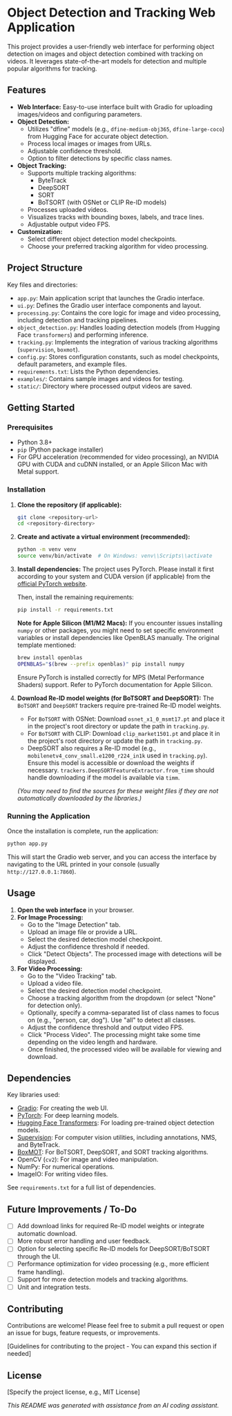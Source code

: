 # Object Detection and Tracking Web Application

This project provides a user-friendly web interface for performing object detection on images and object detection combined with tracking on videos. It leverages state-of-the-art models for detection and multiple popular algorithms for tracking.

## Features

-   **Web Interface:** Easy-to-use interface built with Gradio for uploading images/videos and configuring parameters.
-   **Object Detection:**
    -   Utilizes "dfine" models (e.g., `dfine-medium-obj365`, `dfine-large-coco`) from Hugging Face for accurate object detection.
    -   Process local images or images from URLs.
    -   Adjustable confidence threshold.
    -   Option to filter detections by specific class names.
-   **Object Tracking:**
    -   Supports multiple tracking algorithms:
        -   ByteTrack
        -   DeepSORT
        -   SORT
        -   BoTSORT (with OSNet or CLIP Re-ID models)
    -   Processes uploaded videos.
    -   Visualizes tracks with bounding boxes, labels, and trace lines.
    -   Adjustable output video FPS.
-   **Customization:**
    -   Select different object detection model checkpoints.
    -   Choose your preferred tracking algorithm for video processing.

## Project Structure

Key files and directories:

-   `app.py`: Main application script that launches the Gradio interface.
-   `ui.py`: Defines the Gradio user interface components and layout.
-   `processing.py`: Contains the core logic for image and video processing, including detection and tracking pipelines.
-   `object_detection.py`: Handles loading detection models (from Hugging Face `transformers`) and performing inference.
-   `tracking.py`: Implements the integration of various tracking algorithms (`supervision`, `boxmot`).
-   `config.py`: Stores configuration constants, such as model checkpoints, default parameters, and example files.
-   `requirements.txt`: Lists the Python dependencies.
-   `examples/`: Contains sample images and videos for testing.
-   `static/`: Directory where processed output videos are saved.

## Getting Started

### Prerequisites

-   Python 3.8+
-   `pip` (Python package installer)
-   For GPU acceleration (recommended for video processing), an NVIDIA GPU with CUDA and cuDNN installed, or an Apple Silicon Mac with Metal support.

### Installation

1.  **Clone the repository (if applicable):**
    ```bash
    git clone <repository-url>
    cd <repository-directory>
    ```

2.  **Create and activate a virtual environment (recommended):**
    ```bash
    python -m venv venv
    source venv/bin/activate  # On Windows: venv\\Scripts\\activate
    ```

3.  **Install dependencies:**
    The project uses PyTorch. Please install it first according to your system and CUDA version (if applicable) from the [official PyTorch website](https://pytorch.org/get-started/locally/).

    Then, install the remaining requirements:
    ```bash
    pip install -r requirements.txt
    ```

    **Note for Apple Silicon (M1/M2 Macs):**
    If you encounter issues installing `numpy` or other packages, you might need to set specific environment variables or install dependencies like OpenBLAS manually. The original template mentioned:
    ```bash
    brew install openblas
    OPENBLAS="$(brew --prefix openblas)" pip install numpy
    ```
    Ensure PyTorch is installed correctly for MPS (Metal Performance Shaders) support. Refer to PyTorch documentation for Apple Silicon.

4.  **Download Re-ID model weights (for BoTSORT and DeepSORT):**
    The `BoTSORT` and `DeepSORT` trackers require pre-trained Re-ID model weights.
    -   For `BoTSORT` with OSNet: Download `osnet_x1_0_msmt17.pt` and place it in the project's root directory or update the path in `tracking.py`.
    -   For `BoTSORT` with CLIP: Download `clip_market1501.pt` and place it in the project's root directory or update the path in `tracking.py`.
    -   DeepSORT also requires a Re-ID model (e.g., `mobilenetv4_conv_small.e1200_r224_in1k` used in `tracking.py`). Ensure this model is accessible or download the weights if necessary. `trackers.DeepSORTFeatureExtractor.from_timm` should handle downloading if the model is available via `timm`.

    *(You may need to find the sources for these weight files if they are not automatically downloaded by the libraries.)*

### Running the Application

Once the installation is complete, run the application:

```bash
python app.py
```

This will start the Gradio web server, and you can access the interface by navigating to the URL printed in your console (usually `http://127.0.0.1:7860`).

## Usage

1.  **Open the web interface** in your browser.
2.  **For Image Processing:**
    -   Go to the "Image Detection" tab.
    -   Upload an image file or provide a URL.
    -   Select the desired detection model checkpoint.
    -   Adjust the confidence threshold if needed.
    -   Click "Detect Objects". The processed image with detections will be displayed.
3.  **For Video Processing:**
    -   Go to the "Video Tracking" tab.
    -   Upload a video file.
    -   Select the desired detection model checkpoint.
    -   Choose a tracking algorithm from the dropdown (or select "None" for detection only).
    -   Optionally, specify a comma-separated list of class names to focus on (e.g., "person, car, dog"). Use "all" to detect all classes.
    -   Adjust the confidence threshold and output video FPS.
    -   Click "Process Video". The processing might take some time depending on the video length and hardware.
    -   Once finished, the processed video will be available for viewing and download.

## Dependencies

Key libraries used:

-   [Gradio](https.gradio.app/): For creating the web UI.
-   [PyTorch](https://pytorch.org/): For deep learning models.
-   [Hugging Face Transformers](https://huggingface.co/docs/transformers/index): For loading pre-trained object detection models.
-   [Supervision](https://roboflow.github.io/supervision/): For computer vision utilities, including annotations, NMS, and ByteTrack.
-   [BoxMOT](https://github.com/FengText/BoxMOT): For BoTSORT, DeepSORT, and SORT tracking algorithms.
-   OpenCV (`cv2`): For image and video manipulation.
-   NumPy: For numerical operations.
-   ImageIO: For writing video files.

See `requirements.txt` for a full list of dependencies.

## Future Improvements / To-Do

-   [ ] Add download links for required Re-ID model weights or integrate automatic download.
-   [ ] More robust error handling and user feedback.
-   [ ] Option for selecting specific Re-ID models for DeepSORT/BoTSORT through the UI.
-   [ ] Performance optimization for video processing (e.g., more efficient frame handling).
-   [ ] Support for more detection models and tracking algorithms.
-   [ ] Unit and integration tests.

## Contributing

Contributions are welcome! Please feel free to submit a pull request or open an issue for bugs, feature requests, or improvements.

[Guidelines for contributing to the project - You can expand this section if needed]

## License

[Specify the project license, e.g., MIT License]

*This README was generated with assistance from an AI coding assistant.*